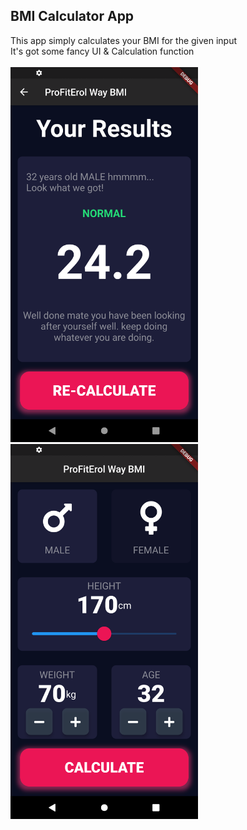 <!DOCTYPE html>
<html>
<body>

<h2>BMI Calculator App</h2>

<div>
This app simply calculates your BMI for the given input<br>
It's got some fancy UI & Calculation function<br>
<br>
    <img src="shot/1.png" alt="Screenshot" width="300" height="600">
    <img src="shot/2.png" alt="Screenshot" width="300" height="600">
</div>
</body>
</html>
